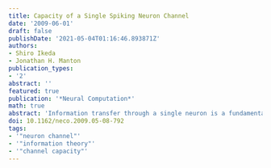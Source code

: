 ```yaml
---
title: Capacity of a Single Spiking Neuron Channel
date: '2009-06-01'
draft: false
publishDate: '2021-05-04T01:16:46.893871Z'
authors:
- Shiro Ikeda
- Jonathan H. Manton
publication_types:
- '2'
abstract: ''
featured: true
publication: '*Neural Computation*'
math: true
abstract: 'Information transfer through a single neuron is a fundamental component of information processing in the brain, and computing the information channel capacity is important to understand this information processing. The problem is difficult since the capacity depends on coding, characteristics of the communication channel, and optimization over input distributions, among other issues. In this letter, we consider two models. The temporal coding model of a neuron as a communication channel assumes the output is $\tau$ where $\tau$ is a gamma-distributed random variable corresponding to the interspike interval, that is, the time it takes for the neuron to fire once. The rate coding model is similar; the output is the actual rate of firing over a fixed period of time. Theoretical studies prove that the distribution of inputs, which achieves channel capacity, is a discrete distribution with finite mass points for temporal and rate coding under a reasonable assumption. This allows us to compute numerically the capacity of a neuron. Numerical results are in a plausible range based on biological evidence to date.'
doi: 10.1162/neco.2009.05-08-792
tags:
- '"neuron channel"'
- '"information theory"'
- '"channel capacity"'
---
```

